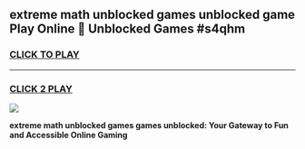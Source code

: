 
## extreme math unblocked games unblocked game Play Online 👋 Unblocked Games #s4qhm
<h3>
<a href="https://premium.freeplayer.one?title=extreme_math_unblocked_games&ref=21F">CLICK TO PLAY</a></h3>
<hr>

<h3>
<a href="https://premium.freeplayer.one?title=extreme_math_unblocked_games&ref=21F">CLICK 2 PLAY</a>
  
</h3>

<a href="https://premium.freeplayer.one?title=extreme_math_unblocked_games&ref=21F/"><img src="https://clearcache.store/games.png"></a>


**extreme math unblocked games games unblocked: Your Gateway to Fun and Accessible Online Gaming**
